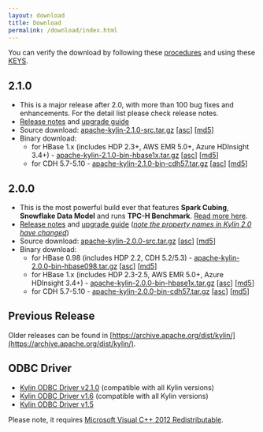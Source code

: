 ```yaml
---
layout: download
title: Download
permalink: /download/index.html
---
```


You can verify the download by following these [procedures](https://www.apache.org/info/verification.html) and using these [KEYS](http://kylin.apache.org/KEYS).

## 2.1.0
- This is a major release after 2.0, with more than 100 bug fixes and enhancements. For the detail list please check release notes. 
- [Release notes](/docs21/release_notes.html) and [upgrade guide](/docs21/howto/howto_upgrade.html) 
- Source download: [apache-kylin-2.1.0-src.tar.gz](http://www.apache.org/dyn/closer.cgi/kylin/apache-kylin-2.1.0/apache-kylin-2.1.0-src.tar.gz) \[[asc](https://dist.apache.org/repos/dist/release/kylin/apache-kylin-2.1.0/apache-kylin-2.1.0-src.tar.gz.asc)\] \[[md5](https://dist.apache.org/repos/dist/release/kylin/apache-kylin-2.1.0/apache-kylin-2.1.0-src.tar.gz.md5)\]
- Binary download:
  - for HBase 1.x (includes HDP 2.3+, AWS EMR 5.0+, Azure HDInsight 3.4+) - [apache-kylin-2.1.0-bin-hbase1x.tar.gz](http://www.apache.org/dyn/closer.cgi/kylin/apache-kylin-2.1.0/apache-kylin-2.1.0-bin-hbase1x.tar.gz) \[[asc](https://dist.apache.org/repos/dist/release/kylin/apache-kylin-2.1.0/apache-kylin-2.1.0-bin-hbase1x.tar.gz.asc)\] \[[md5](https://dist.apache.org/repos/dist/release/kylin/apache-kylin-2.1.0/apache-kylin-2.1.0-bin-hbase1x.tar.gz.md5)\]
  - for CDH 5.7-5.10 - [apache-kylin-2.1.0-bin-cdh57.tar.gz](http://www.apache.org/dyn/closer.cgi/kylin/apache-kylin-2.1.0/apache-kylin-2.1.0-bin-cdh57.tar.gz) \[[asc](https://dist.apache.org/repos/dist/release/kylin/apache-kylin-2.1.0/apache-kylin-2.1.0-bin-cdh57.tar.gz.asc)\] \[[md5](https://dist.apache.org/repos/dist/release/kylin/apache-kylin-2.1.0/apache-kylin-2.1.0-bin-cdh57.tar.gz.md5)\]



## 2.0.0

- This is the most powerful build ever that features **Spark Cubing**, **Snowflake Data Model** and runs **TPC-H Benchmark**. [Read more here](/blog/2017/02/25/v2.0.0-beta-ready/).
- [Release notes](/docs20/release_notes.html) and [upgrade guide](/docs20/howto/howto_upgrade.html) (*<u>note the property names in Kylin 2.0 have changed</u>*)
- Source download: [apache-kylin-2.0.0-src.tar.gz](http://www.apache.org/dyn/closer.cgi/kylin/apache-kylin-2.0.0/apache-kylin-2.0.0-src.tar.gz) \[[asc](https://dist.apache.org/repos/dist/release/kylin/apache-kylin-2.0.0/apache-kylin-2.0.0-src.tar.gz.asc)\] \[[md5](https://dist.apache.org/repos/dist/release/kylin/apache-kylin-2.0.0/apache-kylin-2.0.0-src.tar.gz.md5)\]
- Binary download:
  - for HBase 0.98 (includes HDP 2.2, CDH 5.2/5.3) - [apache-kylin-2.0.0-bin-hbase098.tar.gz](http://www.apache.org/dyn/closer.cgi/kylin/apache-kylin-2.0.0/apache-kylin-2.0.0-bin-hbase098.tar.gz)  \[[asc](https://dist.apache.org/repos/dist/release/kylin/apache-kylin-2.0.0/apache-kylin-2.0.0-bin-hbase098.tar.gz.asc)\] \[[md5](https://dist.apache.org/repos/dist/release/kylin/apache-kylin-2.0.0/apache-kylin-2.0.0-bin-hbase098.tar.gz.md5)\]
  - for HBase 1.x (includes HDP 2.3-2.5, AWS EMR 5.0+, Azure HDInsight 3.4+) - [apache-kylin-2.0.0-bin-hbase1x.tar.gz](http://www.apache.org/dyn/closer.cgi/kylin/apache-kylin-2.0.0/apache-kylin-2.0.0-bin-hbase1x.tar.gz) \[[asc](https://dist.apache.org/repos/dist/release/kylin/apache-kylin-2.0.0/apache-kylin-2.0.0-bin-hbase1x.tar.gz.asc)\] \[[md5](https://dist.apache.org/repos/dist/release/kylin/apache-kylin-2.0.0/apache-kylin-2.0.0-bin-hbase1x.tar.gz.md5)\]
  - for CDH 5.7-5.10 - [apache-kylin-2.0.0-bin-cdh57.tar.gz](http://www.apache.org/dyn/closer.cgi/kylin/apache-kylin-2.0.0/apache-kylin-2.0.0-bin-cdh57.tar.gz) \[[asc](https://dist.apache.org/repos/dist/release/kylin/apache-kylin-2.0.0/apache-kylin-2.0.0-bin-cdh57.tar.gz.asc)\] \[[md5](https://dist.apache.org/repos/dist/release/kylin/apache-kylin-2.0.0/apache-kylin-2.0.0-bin-cdh57.tar.gz.md5)\]



## Previous Release

Older releases can be found in [https://archive.apache.org/dist/kylin/](https://archive.apache.org/dist/kylin/).

## ODBC Driver

* [Kylin ODBC Driver v2.1.0](http://kylin.apache.org/download/KylinODBCDriver-2.1.0.zip) (compatible with all Kylin versions)
* [Kylin ODBC Driver v1.6](http://kylin.apache.org/download/KylinODBCDriver-1.6.zip) (compatible with all Kylin versions)
* [Kylin ODBC Driver v1.5](http://kylin.apache.org/download/KylinODBCDriver-1.5.zip)

Please note, it requires [Microsoft Visual C++ 2012 Redistributable](http://www.microsoft.com/en-us/download/details.aspx?id=30679). 

